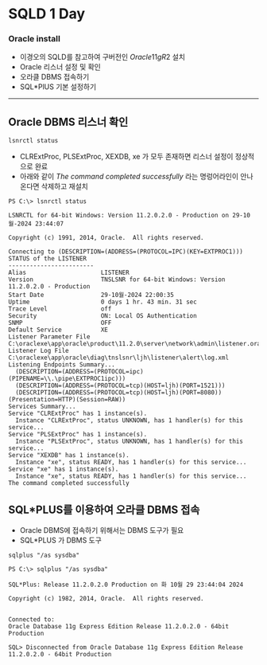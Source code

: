 # SQLD 1 Day

### Oracle install
- 이경오의 SQLD를 참고하여 구버전인 $Oracle 11gR2$ 설치
- Oracle 리스너 설정 및 확인
- 오라클 DBMS 접속하기
- SQL*PlUS 기본 설정하기

---


## Oracle DBMS 리스너 확인
```Oracle
lsnrctl status
```
- CLRExtProc, PLSExtProc, XEXDB, xe 가 모두 존재하면 리스너 설정이 정상적으로 완료
- 아래와 같이 _The command completed successfully_ 라는 명렁어라인이 안나온다면 삭제하고 재설치

```
PS C:\> lsnrctl status

LSNRCTL for 64-bit Windows: Version 11.2.0.2.0 - Production on 29-10월-2024 23:44:07

Copyright (c) 1991, 2014, Oracle.  All rights reserved.

Connecting to (DESCRIPTION=(ADDRESS=(PROTOCOL=IPC)(KEY=EXTPROC1)))
STATUS of the LISTENER
------------------------
Alias                     LISTENER
Version                   TNSLSNR for 64-bit Windows: Version 11.2.0.2.0 - Production
Start Date                29-10월-2024 22:00:35
Uptime                    0 days 1 hr. 43 min. 31 sec
Trace Level               off
Security                  ON: Local OS Authentication
SNMP                      OFF
Default Service           XE
Listener Parameter File   C:\oraclexe\app\oracle\product\11.2.0\server\network\admin\listener.ora
Listener Log File         C:\oraclexe\app\oracle\diag\tnslsnr\ljh\listener\alert\log.xml
Listening Endpoints Summary...
  (DESCRIPTION=(ADDRESS=(PROTOCOL=ipc)(PIPENAME=\\.\pipe\EXTPROC1ipc)))
  (DESCRIPTION=(ADDRESS=(PROTOCOL=tcp)(HOST=ljh)(PORT=1521)))
  (DESCRIPTION=(ADDRESS=(PROTOCOL=tcp)(HOST=ljh)(PORT=8080))(Presentation=HTTP)(Session=RAW))
Services Summary...
Service "CLRExtProc" has 1 instance(s).
  Instance "CLRExtProc", status UNKNOWN, has 1 handler(s) for this service...
Service "PLSExtProc" has 1 instance(s).
  Instance "PLSExtProc", status UNKNOWN, has 1 handler(s) for this service...
Service "XEXDB" has 1 instance(s).
  Instance "xe", status READY, has 1 handler(s) for this service...
Service "xe" has 1 instance(s).
  Instance "xe", status READY, has 1 handler(s) for this service...
The command completed successfully
```

## SQL*PLUS를 이용하여 오라클 DBMS 접속
- Oracle DBMS에 접속하기 위해서는 DBMS 도구가 필요
- SQL*PLUS 가 DBMS 도구
```Oracle
sqlplus "/as sysdba"
```
```
PS C:\> sqlplus "/as sysdba"

SQL*Plus: Release 11.2.0.2.0 Production on 화 10월 29 23:44:04 2024

Copyright (c) 1982, 2014, Oracle.  All rights reserved.


Connected to:
Oracle Database 11g Express Edition Release 11.2.0.2.0 - 64bit Production

SQL> Disconnected from Oracle Database 11g Express Edition Release 11.2.0.2.0 - 64bit Production
```
